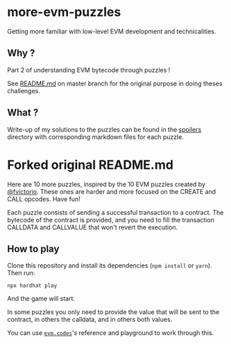 # more-evm-puzzles

Getting more familiar with low-level EVM development and technicalities.

## Why ?

Part 2 of understanding EVM bytecode through puzzles !

See [README.md](evm-puzzles/blob/master/README.md) on master branch for the original purpose in doing theses challenges.

## What ?

Write-up of my solutions to the puzzles can be found in the [spoilers](/spoilers/) directory with corresponding markdown files for each puzzle.

# Forked original README.md

Here are 10 more puzzles, inspired by the 10 EVM puzzles created by [@fvictorio](https://github.com/fvictorio/evm-puzzles). These ones are harder and more focused on the CREATE and CALL opcodes. Have fun!

Each puzzle consists of sending a successful transaction to a contract. The bytecode of the contract is provided, and you need to fill the transaction CALLDATA and CALLVALUE that won't revert the execution.

## How to play

Clone this repository and install its dependencies (`npm install` or `yarn`). Then run:

```
npx hardhat play
```

And the game will start.

In some puzzles you only need to provide the value that will be sent to the contract, in others the calldata, and in others both values.

You can use [`evm.codes`](https://www.evm.codes/)'s reference and playground to work through this.